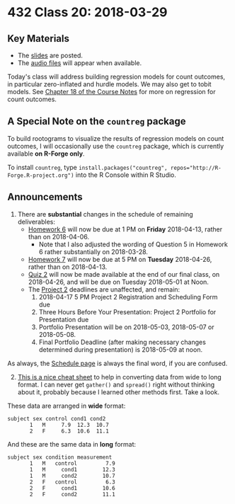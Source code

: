 # 432 Class 20: 2018-03-29

## Key Materials

- The [slides](https://github.com/THOMASELOVE/432-2018/tree/master/slides/class20) are posted.
- The [audio files](https://github.com/THOMASELOVE/432-2018/tree/master/slides/class20) will appear when available.

Today's class will address building regression models for count outcomes, in particular zero-inflated and hurdle models. We may also get to tobit models. See [Chapter 18 of the Course Notes](https://thomaselove.github.io/432-notes/modeling-a-count-outcome-in-ohio-smart.html#where-to-read-this-chapter-1) for more on regression for count outcomes.

## A Special Note on the `countreg` package

To build rootograms to visualize the results of regression models on count outcomes, I will occasionally use the `countreg` package, which is currently available **on R-Forge only**.

To install `countreg`, type `install.packages("countreg", repos="http://R-Forge.R-project.org")` into the R Console within R Studio.

## Announcements

1. There are **substantial** changes in the schedule of remaining deliverables:
    - [Homework 6](https://github.com/THOMASELOVE/432-2018/tree/master/assignments/hw6) will now be due at 1 PM on **Friday** 2018-04-13, rather than on 2018-04-06. 
        - Note that I also adjusted the wording of Question 5 in Homework 6 rather substantially on 2018-03-28.
    - [Homework 7](https://github.com/THOMASELOVE/432-2018/tree/master/assignments/hw7) will now be due at 5 PM on **Tuesday** 2018-04-26, rather than on 2018-04-13.
    - [Quiz 2](https://github.com/THOMASELOVE/432-2018/tree/master/quizzes/quiz2) will now be made available at the end of our final class, on 2018-04-26, and will be due on Tuesday 2018-05-01 at Noon.
    - The [Project 2](https://github.com/THOMASELOVE/432-2018/tree/master/projects/project2) deadlines are unaffected, and remain:
        1. 2018-04-17 5 PM Project 2 Registration and Scheduling Form due
        2. Three Hours Before Your Presentation: Project 2 Portfolio for Presentation due
        3. Portfolio Presentation will be on 2018-05-03, 2018-05-07 or 2018-05-08.
        4. Final Portfolio Deadline (after making necessary changes determined during presentation) is 2018-05-09 at noon.

As always, the [Schedule page](https://github.com/THOMASELOVE/432-2018/blob/master/SCHEDULE.md) is always the final word, if you are confused.

2. [This is a nice cheat sheet](http://www.cookbook-r.com/Manipulating_data/Converting_data_between_wide_and_long_format/) to help in converting data from wide to long format. I can never get `gather()` and `spread()` right without thinking about it, probably because I learned other methods first. Take a look.

These data are arranged in **wide** format:

```
subject sex control cond1 cond2
       1   M     7.9  12.3  10.7
       2   F     6.3  10.6  11.1
```

And these are the same data in **long** format:

```
subject sex condition measurement
       1   M   control         7.9
       1   M     cond1        12.3
       1   M     cond2        10.7
       2   F   control         6.3
       2   F     cond1        10.6
       2   F     cond2        11.1
```
